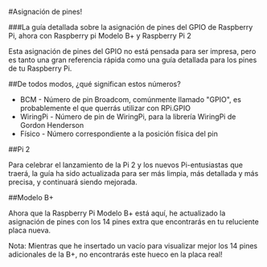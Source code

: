 #Asignación de pines!

###La guía detallada sobre la asignación de pines del GPIO de Raspberry Pi, ahora con Raspberry pi Modelo B+ y Raspberry Pi 2

Esta asignación de pines del GPIO no está pensada para ser impresa, pero es tanto una gran referencia rápida como una guía detallada para los pines de tu Raspberry Pi.

##De todos modos, ¿qué significan estos números?

* BCM - Número de pin Broadcom, comúnmente llamado "GPIO", es probablemente el que querrás utilizar con RPi.GPIO
* WiringPi - Número de pin de WiringPi, para la librería WiringPi de Gordon Henderson
* Físico - Número correspondiente a la posición física del pin

##Pi 2

Para celebrar el lanzamiento de la Pi 2 y los nuevos Pi-entusiastas que traerá, la guía ha sido actualizada para ser más limpia, más detallada y más precisa, y continuará siendo mejorada.

##Modelo B+

Ahora que la Raspberry Pi Modelo B+ está aquí, he actualizado la asignación de pines con los 14 pines extra que encontrarás en tu reluciente placa nueva.

Nota: Mientras que he insertado un vacío para visualizar mejor los 14 pines adicionales de la B+, no encontrarás este hueco en la placa real!
